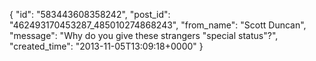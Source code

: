  {
   "id": "583443608358242",
   "post_id": "462493170453287_485010274868243",
   "from_name": "Scott Duncan",
   "message": "Why do you give these strangers \"special status\"?",
   "created_time": "2013-11-05T13:09:18+0000"
 }

